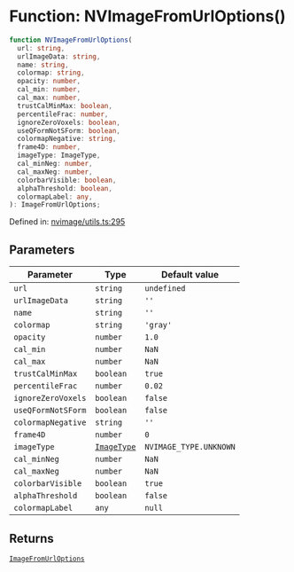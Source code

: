# Function: NVImageFromUrlOptions()

```ts
function NVImageFromUrlOptions(
  url: string,
  urlImageData: string,
  name: string,
  colormap: string,
  opacity: number,
  cal_min: number,
  cal_max: number,
  trustCalMinMax: boolean,
  percentileFrac: number,
  ignoreZeroVoxels: boolean,
  useQFormNotSForm: boolean,
  colormapNegative: string,
  frame4D: number,
  imageType: ImageType,
  cal_minNeg: number,
  cal_maxNeg: number,
  colorbarVisible: boolean,
  alphaThreshold: boolean,
  colormapLabel: any,
): ImageFromUrlOptions;
```

Defined in: [nvimage/utils.ts:295](https://github.com/thewtex/niivue/blob/main/packages/niivue/src/nvimage/utils.ts#L295)

## Parameters

| Parameter          | Type                                        | Default value          |
| ------------------ | ------------------------------------------- | ---------------------- |
| `url`              | `string`                                    | `undefined`            |
| `urlImageData`     | `string`                                    | `''`                   |
| `name`             | `string`                                    | `''`                   |
| `colormap`         | `string`                                    | `'gray'`               |
| `opacity`          | `number`                                    | `1.0`                  |
| `cal_min`          | `number`                                    | `NaN`                  |
| `cal_max`          | `number`                                    | `NaN`                  |
| `trustCalMinMax`   | `boolean`                                   | `true`                 |
| `percentileFrac`   | `number`                                    | `0.02`                 |
| `ignoreZeroVoxels` | `boolean`                                   | `false`                |
| `useQFormNotSForm` | `boolean`                                   | `false`                |
| `colormapNegative` | `string`                                    | `''`                   |
| `frame4D`          | `number`                                    | `0`                    |
| `imageType`        | [`ImageType`](../enumerations/ImageType.md) | `NVIMAGE_TYPE.UNKNOWN` |
| `cal_minNeg`       | `number`                                    | `NaN`                  |
| `cal_maxNeg`       | `number`                                    | `NaN`                  |
| `colorbarVisible`  | `boolean`                                   | `true`                 |
| `alphaThreshold`   | `boolean`                                   | `false`                |
| `colormapLabel`    | `any`                                       | `null`                 |

## Returns

[`ImageFromUrlOptions`](../type-aliases/ImageFromUrlOptions.md)

